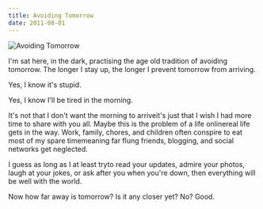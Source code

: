```yaml
---
title: Avoiding Tomorrow
date: 2011-08-01
---
```


![Avoiding Tomorrow](https://source.unsplash.com/LuQ2ex5HY3c/1600x900)

I'm sat here, in the dark, practising the age old tradition of avoiding tomorrow. The longer I stay up, the longer I prevent tomorrow from arriving.

Yes, I know it's stupid.

Yes, I know I'll be tired in the morning.

It's not that I don't want the morning to arriveit's just that I wish I had more time to share with you all. Maybe this is the problem of a life onlinereal life gets in the way. Work, family, chores, and children often conspire to eat most of my spare timemeaning far flung friends, blogging, and social networks get neglected.

I guess as long as I at least tryto read your updates, admire your photos, laugh at your jokes, or ask after you when you're down, then everything will be well with the world.

Now how far away is tomorrow? Is it any closer yet? No? Good.